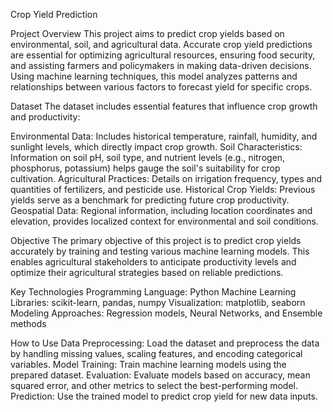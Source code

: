 Crop Yield Prediction

Project Overview
This project aims to predict crop yields based on environmental, soil, and agricultural data. Accurate crop yield predictions are essential for optimizing agricultural resources, ensuring food security, and assisting farmers and policymakers in making data-driven decisions. Using machine learning techniques, this model analyzes patterns and relationships between various factors to forecast yield for specific crops.

Dataset
The dataset includes essential features that influence crop growth and productivity:

Environmental Data: Includes historical temperature, rainfall, humidity, and sunlight levels, which directly impact crop growth.
Soil Characteristics: Information on soil pH, soil type, and nutrient levels (e.g., nitrogen, phosphorus, potassium) helps gauge the soil's suitability for crop cultivation.
Agricultural Practices: Details on irrigation frequency, types and quantities of fertilizers, and pesticide use.
Historical Crop Yields: Previous yields serve as a benchmark for predicting future crop productivity.
Geospatial Data: Regional information, including location coordinates and elevation, provides localized context for environmental and soil conditions.

Objective
The primary objective of this project is to predict crop yields accurately by training and testing various machine learning models. This enables agricultural stakeholders to anticipate productivity levels and optimize their agricultural strategies based on reliable predictions.

Key Technologies
Programming Language: Python
Machine Learning Libraries: scikit-learn, pandas, numpy
Visualization: matplotlib, seaborn
Modeling Approaches: Regression models, Neural Networks, and Ensemble methods

How to Use
Data Preprocessing: Load the dataset and preprocess the data by handling missing values, scaling features, and encoding categorical variables.
Model Training: Train machine learning models using the prepared dataset.
Evaluation: Evaluate models based on accuracy, mean squared error, and other metrics to select the best-performing model.
Prediction: Use the trained model to predict crop yield for new data inputs.
